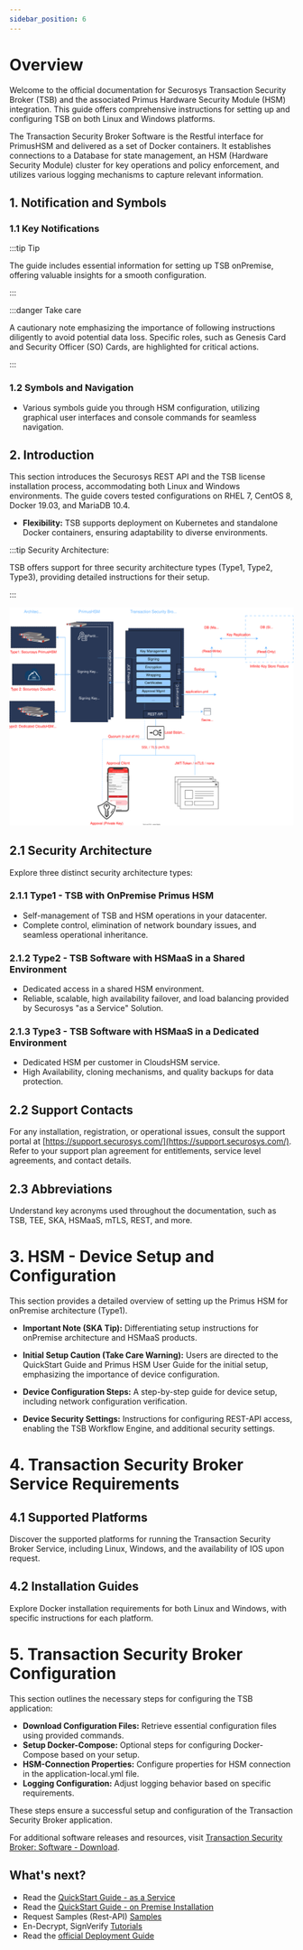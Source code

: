 ```yaml
---
sidebar_position: 6
---
```


# Overview

Welcome to the official documentation for Securosys Transaction Security Broker (TSB) and the associated Primus Hardware Security Module (HSM) integration. This guide offers comprehensive instructions for setting up and configuring TSB on both Linux and Windows platforms.

The Transaction Security Broker Software is the Restful interface for PrimusHSM and delivered as a set of Docker containers. It establishes connections to a Database for state management, an HSM (Hardware Security Module) cluster for key operations and policy enforcement, and utilizes various logging mechanisms to capture relevant information.

## 1. Notification and Symbols

### 1.1 Key Notifications

:::tip Tip

The guide includes essential information for setting up TSB onPremise, offering valuable insights for a smooth configuration.

:::

:::danger Take care

A cautionary note emphasizing the importance of following instructions diligently to avoid potential data loss. Specific roles, such as Genesis Card and Security Officer (SO) Cards, are highlighted for critical actions.

:::

### 1.2 Symbols and Navigation

- Various symbols guide you through HSM configuration, utilizing graphical user interfaces and console commands for seamless navigation.

## 2. Introduction

This section introduces the Securosys REST API and the TSB license installation process, accommodating both Linux and Windows environments. The guide covers tested configurations on RHEL 7, CentOS 8, Docker 19.03, and MariaDB 10.4.

- **Flexibility:** TSB supports deployment on Kubernetes and standalone Docker containers, ensuring adaptability to diverse environments.

:::tip Security Architecture:

TSB offers support for three security architecture types (Type1, Type2, Type3), providing detailed instructions for their setup.

:::

![TSB Architecture](./TSB/img/Untitled%20Diagram-1695464332605.drawio%20(3).svg)

## 2.1 Security Architecture

Explore three distinct security architecture types:

### 2.1.1 Type1 - TSB with OnPremise Primus HSM

- Self-management of TSB and HSM operations in your datacenter.
- Complete control, elimination of network boundary issues, and seamless operational inheritance.

### 2.1.2 Type2 - TSB Software with HSMaaS in a Shared Environment

- Dedicated access in a shared HSM environment.
- Reliable, scalable, high availability failover, and load balancing provided by Securosys "as a Service" Solution.

### 2.1.3 Type3 - TSB Software with HSMaaS in a Dedicated Environment

- Dedicated HSM per customer in CloudsHSM service.
- High Availability, cloning mechanisms, and quality backups for data protection.

## 2.2 Support Contacts

For any installation, registration, or operational issues, consult the support portal at [https://support.securosys.com/](https://support.securosys.com/). Refer to your support plan agreement for entitlements, service level agreements, and contact details.

## 2.3 Abbreviations

Understand key acronyms used throughout the documentation, such as TSB, TEE, SKA, HSMaaS, mTLS, REST, and more.

# 3. HSM - Device Setup and Configuration

This section provides a detailed overview of setting up the Primus HSM for onPremise architecture (Type1).

- **Important Note (SKA Tip):** Differentiating setup instructions for onPremise architecture and HSMaaS products.

- **Initial Setup Caution (Take Care Warning):** Users are directed to the QuickStart Guide and Primus HSM User Guide for the initial setup, emphasizing the importance of device configuration.

- **Device Configuration Steps:** A step-by-step guide for device setup, including network configuration verification.

- **Device Security Settings:** Instructions for configuring REST-API access, enabling the TSB Workflow Engine, and additional security settings.

# 4. Transaction Security Broker Service Requirements

## 4.1 Supported Platforms

Discover the supported platforms for running the Transaction Security Broker Service, including Linux, Windows, and the availability of IOS upon request.

## 4.2 Installation Guides

Explore Docker installation requirements for both Linux and Windows, with specific instructions for each platform.

# 5. Transaction Security Broker Configuration

This section outlines the necessary steps for configuring the TSB application:

- **Download Configuration Files:** Retrieve essential configuration files using provided commands.
- **Setup Docker-Compose:** Optional steps for configuring Docker-Compose based on your setup.
- **HSM-Connection Properties:** Configure properties for HSM connection in the application-local.yml file.
- **Logging Configuration:** Adjust logging behavior based on specific requirements.

These steps ensure a successful setup and configuration of the Transaction Security Broker application.

For additional software releases and resources, visit [Transaction Security Broker: Software - Download](https://support.securosys.com/external/knowledge-base/article/114).


## What's next?

- Read the [QuickStart Guide - as a Service](./TSB/1_Get-Started/0_TSB-Quickstart.md)
- Read the [QuickStart Guide - on Premise Installation](./TSB/1_Get-Started/1_TSB-Installation-OnPremises.md)
- Request Samples (Rest-API) [Samples](./TSB/3_Fundamentals/2_Key-Operations/)
- En-Decrypt, SignVerify [Tutorials](./TSB/5_Tutorials/)
- Read the [official Deployment Guide](./TSB/2_Installation-Userguide/On-Premise-Installation.md)
